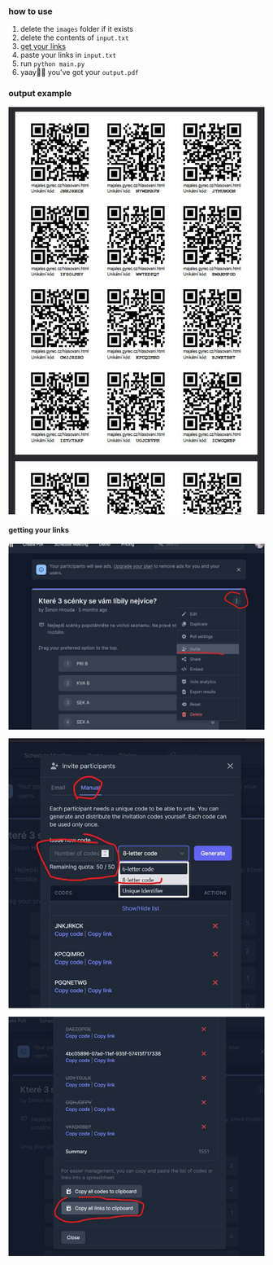 ### how to use

1) delete the `images` folder if it exists
2) delete the contents of `input.txt`
3) [get your links](#getting-your-links)
4) paste your links in `input.txt`
5) run `python main.py`
6) yaay🎉🎉 you've got your `output.pdf`

### output example
![output example](./readme_images/Screenshot%202024-10-26%20104333.jpg)


#### getting your links

![yee](./readme_images/Screenshot%202024-10-26%20095941.jpg)

![yee](./readme_images/Screenshot%202024-10-26%20095625.jpg)

![yee](./readme_images/Screenshot%202024-10-26%20095357.jpg)

